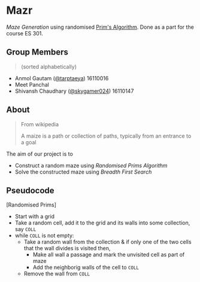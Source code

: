 # Mazr

*Maze Generation* using randomised [Prim's Algorithm](https://en.wikipedia.org/wiki/Prim%27s_algorithm). 
Done as a part for the course ES 301.

## Group Members

> (sorted alphabetically)

- Anmol Gautam ([@tarptaeya](https://github.com/tarptaeya)) 16110016
- Meet Panchal
- Shivansh Chaudhary ([@skygamer024](https://github.com/skygamer024)) 16110147

## About

> From wikipedia
>
> A maize is a path or collection of paths, typically from an entrance to a
> goal

The aim of our project is to 
- Construct a random maze using *Randomised Prims Algorithm*
- Solve the constructed maze using *Breadth First Search*

## Pseudocode

[Randomised Prims]
- Start with a grid
- Take a random cell, add it to the grid and its walls into some collection, say `COLL`
- while `COLL` is not empty:
 	- Take a random wall from the collection &amp; if only one of the two cells that the wall divides is visited then,
  		- Make all wall a passage  and mark the unvisited cell as part of maze
  		- Add the neighborig walls of the cell to `COLL`
 	- Remove the wall from `COLL`
